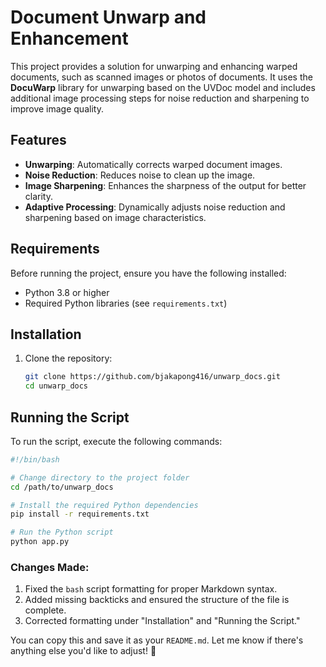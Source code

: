 # Document Unwarp and Enhancement

This project provides a solution for unwarping and enhancing warped documents, such as scanned images or photos of documents. It uses the **DocuWarp** library for unwarping based on the UVDoc model and includes additional image processing steps for noise reduction and sharpening to improve image quality.

## Features
- **Unwarping**: Automatically corrects warped document images.
- **Noise Reduction**: Reduces noise to clean up the image.
- **Image Sharpening**: Enhances the sharpness of the output for better clarity.
- **Adaptive Processing**: Dynamically adjusts noise reduction and sharpening based on image characteristics.

## Requirements
Before running the project, ensure you have the following installed:
- Python 3.8 or higher
- Required Python libraries (see `requirements.txt`)

## Installation
1. Clone the repository:
   ```bash
   git clone https://github.com/bjakapong416/unwarp_docs.git
   cd unwarp_docs


## Running the Script

To run the script, execute the following commands:

```bash
#!/bin/bash

# Change directory to the project folder
cd /path/to/unwarp_docs

# Install the required Python dependencies
pip install -r requirements.txt

# Run the Python script
python app.py
```


### Changes Made:
1. Fixed the `bash` script formatting for proper Markdown syntax.
2. Added missing backticks and ensured the structure of the file is complete.
3. Corrected formatting under "Installation" and "Running the Script."

You can copy this and save it as your `README.md`. Let me know if there's anything else you'd like to adjust! 🚀
